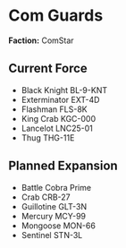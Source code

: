 # Com Guards
**Faction:** ComStar
## Current Force
- Black Knight BL-9-KNT
- Exterminator EXT-4D
- Flashman FLS-8K
- King Crab KGC-000
- Lancelot LNC25-01
- Thug THG-11E
## Planned Expansion
- Battle Cobra Prime
- Crab CRB-27
- Guillotine GLT-3N
- Mercury MCY-99
- Mongoose MON-66
- Sentinel STN-3L
